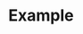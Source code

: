---
title: Example
permalink: /liaison/
layout: redirect
redirect: /about/liaisons.html
refresh: 0
---